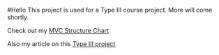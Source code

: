 #Hello
This project is used for a Type III course project. More will come shortly.

Check out my [MVC Structure Chart](https://docs.google.com/spreadsheet/ccc?key=0AjvS1Ql44xqUdEFhZmtZbll0Q2laLUQ1d0Ytck9Rd3c#gid=0)

Also my article on this [Type III project](http://jayzawrotny.com/blog/starting-my-nodejs-mongo-adventure)
